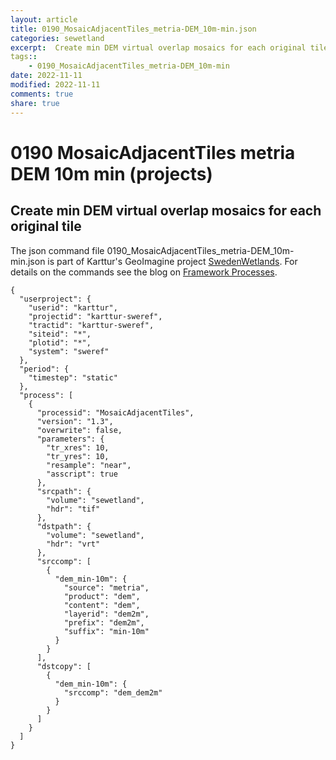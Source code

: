```yaml
---
layout: article
title: 0190_MosaicAdjacentTiles_metria-DEM_10m-min.json
categories: sewetland
excerpt:  Create min DEM virtual overlap mosaics for each original tile
tags:: 
    - 0190_MosaicAdjacentTiles_metria-DEM_10m-min
date: 2022-11-11
modified: 2022-11-11
comments: true
share: true
---
```


# 0190 MosaicAdjacentTiles metria DEM 10m min (projects)

##  Create min DEM virtual overlap mosaics for each original tile

The json command file <span class='file'>0190_MosaicAdjacentTiles_metria-DEM_10m-min.json</span> is part of Karttur's GeoImagine project [<span class='project'>SwedenWetlands</span>](https://karttur.github.io/geoimagine03-proj-wetland-se/index.html). For details on the commands see the blog on [Framework Processes](https://karttur.github.io/geoimagine03-docs-procpack/).

```
{
  "userproject": {
    "userid": "karttur",
    "projectid": "karttur-sweref",
    "tractid": "karttur-sweref",
    "siteid": "*",
    "plotid": "*",
    "system": "sweref"
  },
  "period": {
    "timestep": "static"
  },
  "process": [
    {
      "processid": "MosaicAdjacentTiles",
      "version": "1.3",
      "overwrite": false,
      "parameters": {
        "tr_xres": 10,
        "tr_yres": 10,
        "resample": "near",
        "asscript": true
      },
      "srcpath": {
        "volume": "sewetland",
        "hdr": "tif"
      },
      "dstpath": {
        "volume": "sewetland",
        "hdr": "vrt"
      },
      "srccomp": [
        {
          "dem_min-10m": {
            "source": "metria",
            "product": "dem",
            "content": "dem",
            "layerid": "dem2m",
            "prefix": "dem2m",
            "suffix": "min-10m"
          }
        }
      ],
      "dstcopy": [
        {
          "dem_min-10m": {
            "srccomp": "dem_dem2m"
          }
        }
      ]
    }
  ]
}
```
